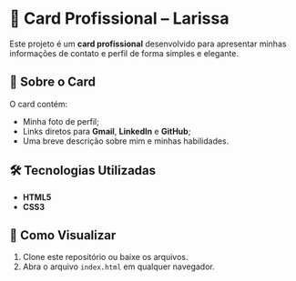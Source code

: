 # 💼 Card Profissional – Larissa  

Este projeto é um **card profissional** desenvolvido para apresentar minhas informações de contato e perfil de forma simples e elegante.  

## 📌 Sobre o Card  
O card contém:  
- Minha foto de perfil;  
- Links diretos para **Gmail**, **LinkedIn** e **GitHub**;  
- Uma breve descrição sobre mim e minhas habilidades.  

## 🛠 Tecnologias Utilizadas  
- **HTML5**  
- **CSS3**  

## 📂 Como Visualizar  
1. Clone este repositório ou baixe os arquivos.  
2. Abra o arquivo `index.html` em qualquer navegador.  
